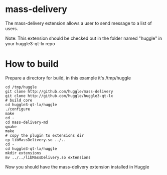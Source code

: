 mass-delivery
=============

The mass-delivery extension allows a user to send message to a list of users.

Note: This extension should be checked out in the folder named "huggle" in your huggle3-qt-lx repo

How to build
=============

Prepare a directory for build, in this example it's /tmp/huggle

```
cd /tmp/huggle
git clone http://github.com/huggle/mass-delivery
git clone http://github.com/huggle/huggle3-qt-lx
# build core
cd huggle3-qt-lx/huggle
./configure
make
cd -
cd mass-delivery-md
qmake
make
# copy the plugin to extensions dir
cp libMassDelivery.so ../..
cd -
cd huggle3-qt-lx/huggle
mkdir extensions
mv ../../libMassDelivery.so extensions
```

Now you should have the mass-delivery extension installed in Huggle
